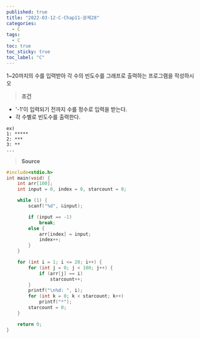 ```yaml
---
published: true
title: "2022-03-12-C-Chap11-문제28"
categories:
  - C
tags:
  - C
toc: true
toc_sticky: true
toc_label: "C"
---
```


1~20까지의 수를 입력받아 각 수의 빈도수를 그래프로 출력하는 프로그램을 작성하시오

> **조건**

- '-1'이 입력되기 전까지 수를 정수로 입력을 받는다.
- 각 수별로 빈도수를 출력한다.

```
ex)
1: *****
2: ***
3: **
...
```

> **Source**

```C++
#include<stdio.h>
int main(void) {
	int arr[100];
	int input = 0, index = 0, starcount = 0;

	while (1) {
		scanf("%d", &input);

		if (input == -1)
			break;
		else {
			arr[index] = input;
			index++;
		}
	}

	for (int i = 1; i <= 20; i++) {
		for (int j = 0; j < 100; j++) {
			if (arr[j] == i)
				starcount++;
		}
		printf("\n%d: ", i);
		for (int k = 0; k < starcount; k++)
			printf("*");
		starcount = 0;
	}

	return 0;
}
```
